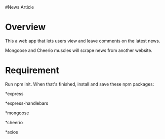#News Article


# Overview

This a web app that lets users view and leave comments on the latest news.  

Mongoose and Cheerio muscles will scrape news from another website.

# Requirement

Run npm init. When that's finished, install and save these npm packages:

*express

*express-handlebars

*mongoose

*cheerio

*axios
